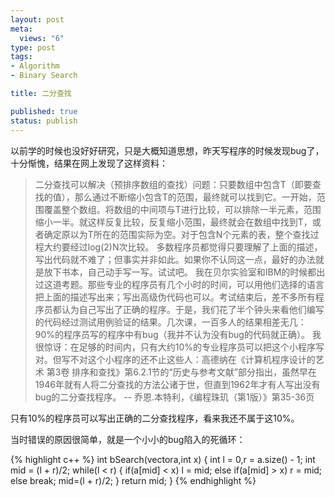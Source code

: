 ```yaml
---
layout: post
meta: 
  views: "6"
type: post
tags: 
- Algorithm
- Binary Search

title: 二分查找

published: true
status: publish
---
```

以前学的时候也没好好研究，只是大概知道思想，昨天写程序的时候发现bug了，十分惭愧，结果在网上发现了这样资料：

> 二分查找可以解决（预排序数组的查找）问题：只要数组中包含T（即要查找的值），那么通过不断缩小包含T的范围，最终就可以找到它。一开始，范围覆盖整个数组。将数组的中间项与T进行比较，可以排除一半元素，范围缩小一半。就这样反复比较，反复缩小范围，最终就会在数组中找到T，或者确定原以为T所在的范围实际为空。对于包含N个元素的表，整个查找过程大约要经过log(2)N次比较。 
> 多数程序员都觉得只要理解了上面的描述，写出代码就不难了；但事实并非如此。如果你不认同这一点，最好的办法就是放下书本，自己动手写一写。试试吧。 
> 我在贝尔实验室和IBM的时候都出过这道考题。那些专业的程序员有几个小时的时间，可以用他们选择的语言把上面的描述写出来；写出高级伪代码也可以。考试结束后，差不多所有程序员都认为自己写出了正确的程序。于是，我们花了半个钟头来看他们编写的代码经过测试用例验证的结果。几次课，一百多人的结果相差无几：90%的程序员写的程序中有bug（我并不认为没有bug的代码就正确）。 
> 我很惊讶：在足够的时间内，只有大约10%的专业程序员可以把这个小程序写对。但写不对这个小程序的还不止这些人：高德纳在《计算机程序设计的艺术 第3卷 排序和查找》第6.2.1节的“历史与参考文献”部分指出，虽然早在1946年就有人将二分查找的方法公诸于世，但直到1962年才有人写出没有bug的二分查找程序。 
>			-- 乔恩.本特利，《编程珠玑（第1版）》第35-36页

只有10%的程序员可以写出正确的二分查找程序，看来我还不属于这10%。

当时错误的原因很简单，就是一个小小的bug陷入的死循环：

{% highlight c++ %}
int bSearch(vector<int>a,int x) {
    int l = 0,r = a.size() - 1;
    int mid = (l + r)/2;
    while(l < r) {
        if(a[mid] < x) l = mid;
        else if(a[mid] > x) r = mid;
        else break;
        mid=(l + r)/2;
    }
    return mid;
}
{% endhighlight %}

